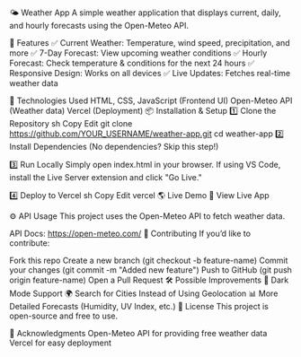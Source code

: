 🌤 Weather App
A simple weather application that displays current, daily, and hourly forecasts using the Open-Meteo API.

🚀 Features
✅ Current Weather: Temperature, wind speed, precipitation, and more
✅ 7-Day Forecast: View upcoming weather conditions
✅ Hourly Forecast: Check temperature & conditions for the next 24 hours
✅ Responsive Design: Works on all devices
✅ Live Updates: Fetches real-time weather data

🔧 Technologies Used
HTML, CSS, JavaScript (Frontend UI)
Open-Meteo API (Weather data)
Vercel (Deployment)
📦 Installation & Setup
1️⃣ Clone the Repository
sh
Copy
Edit
git clone https://github.com/YOUR_USERNAME/weather-app.git
cd weather-app
2️⃣ Install Dependencies
(No dependencies? Skip this step!)

3️⃣ Run Locally
Simply open index.html in your browser. If using VS Code, install the Live Server extension and click "Go Live."

4️⃣ Deploy to Vercel
sh
Copy
Edit
vercel
🌎 Live Demo
🔗 View Live App

⚙️ API Usage
This project uses the Open-Meteo API to fetch weather data.

API Docs: https://open-meteo.com/
🤝 Contributing
If you’d like to contribute:

Fork this repo
Create a new branch (git checkout -b feature-name)
Commit your changes (git commit -m "Added new feature")
Push to GitHub (git push origin feature-name)
Open a Pull Request
🛠 Possible Improvements
🌙 Dark Mode Support
🌍 Search for Cities Instead of Using Geolocation
📊 More Detailed Forecasts (Humidity, UV Index, etc.)
📜 License
This project is open-source and free to use.

🎉 Acknowledgments
Open-Meteo API for providing free weather data
Vercel for easy deployment
